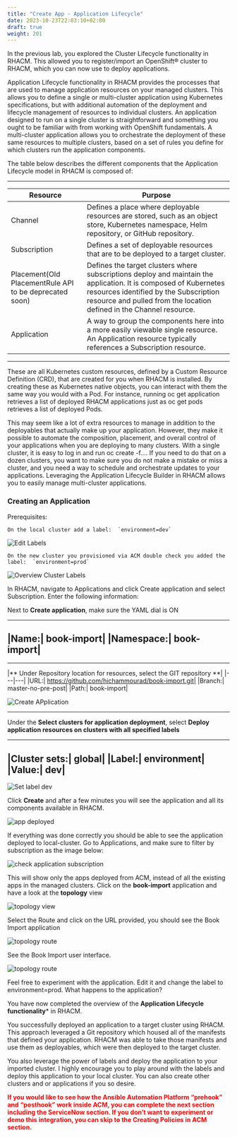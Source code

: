 ```yaml
---
title: "Create App - Application Lifecycle"
date: 2023-10-23T22:03:10+02:00
draft: true
weight: 201
---
```


In the previous lab, you explored the Cluster Lifecycle functionality in RHACM. This allowed you to register/import an OpenShift® cluster to RHACM, which you can now use to deploy applications.

Application Lifecycle functionality in RHACM provides the processes that are used to manage application resources on your managed clusters. This allows you to define a single or multi-cluster application using Kubernetes specifications, but with additional automation of the deployment and lifecycle management of resources to individual clusters. An application designed to run on a single cluster is straightforward and something you ought to be familiar with from working with OpenShift fundamentals. A multi-cluster application allows you to orchestrate the deployment of these same resources to multiple clusters, based on a set of rules you define for which clusters run the application components.

The table below describes the different components that the Application Lifecycle model in RHACM is composed of:


---
|Resource|Purpose|
|--------|-------|
|Channel|Defines a place where deployable resources are stored, such as an object store, Kubernetes namespace, Helm repository, or GitHub repository.|
|Subscription|Defines a set of deployable resources that are to be deployed to a target cluster.|
|Placement(Old PlacementRule API to be deprecated soon)|Defines the target clusters where subscriptions deploy and maintain the application. It is composed of Kubernetes resources identified by the Subscription resource and pulled from the location defined in the Channel resource.|
|Application|A way to group the components here into a more easily viewable single resource. An Application resource typically references a Subscription resource.|
---

These are all Kubernetes custom resources, defined by a Custom Resource Definition (CRD), that are created for you when RHACM is installed. By creating these as Kubernetes native objects, you can interact with them the same way you would with a Pod. For instance, running oc get application retrieves a list of deployed RHACM applications just as oc get pods retrieves a list of deployed Pods.

This may seem like a lot of extra resources to manage in addition to the deployables that actually make up your application. However, they make it possible to automate the composition, placement, and overall control of your applications when you are deploying to many clusters. With a single cluster, it is easy to log in and run oc create -f…​. If you need to do that on a dozen clusters, you want to make sure you do not make a mistake or miss a cluster, and you need a way to schedule and orchestrate updates to your applications. Leveraging the Application Lifecycle Builder in RHACM allows you to easily manage multi-cluster applications.

### Creating an Application

Prerequisites:   

    On the local cluster add a label:  `environment=dev`

![Edit Labels](/202_1.png)

    On the new cluster you provisioned via ACM double check you added the label:  `environment=prod`

![Overview Cluster Labels](/202_2.png)

In RHACM, navigate to Applications and click Create application and select Subscription.
Enter the following information:

Next to **Create application**, make sure the YAML dial is ON

---
|Name:| book-import|
|Namespace:| book-import|
---

---
|** Under Repository location for resources, select the GIT repository **|
|---|---|
|URL:|  https://github.com/hichammourad/book-import.git|
|Branch:|  master-no-pre-post|
|Path:|  book-import|


![Create APplication](/202_3.png)

---
Under the **Select clusters for application deployment**, select **Deploy application resources on clusters with all specified labels**

---
|Cluster sets:| global|
|Label:| environment|
|Value:| dev|
---
![Set label dev](/202_4.png)


Click **Create** and after a few minutes you will see the application and all its components available in RHACM.

![app deployed](/202_5.png)


 If everything was done correctly you should be able to see the application deployed to local-cluster. Go to Applications, and make sure to filter by subscription as the image below:


![check application subscription](/202_6.png)

This will show only the apps deployed from ACM, instead of all the existing apps in the managed clusters. Click on the **book-import** application and have a look at the **topology** view


![topology view](/202_7.png)

Select the Route and click on the URL provided, you should see the Book Import application


![topology route](/202_8.png)


See the Book Import user interface.

![topology route](/202_9.png)


Feel free to experiment with the application.  Edit it and change the label to environment=prod.  What happens to the application?

You have now completed the overview of the **Application Lifecycle functionality*** in RHACM.

You successfully deployed an application to a target cluster using RHACM. This approach leveraged a Git repository which housed all of the manifests that defined your application. RHACM was able to take those manifests and use them as deployables, which were then deployed to the target cluster.

You also leverage the power of labels and deploy the application to your imported cluster. I highly encourage you to play around with the labels and deploy this application to your local cluster. You can also create other clusters and or applications if you so desire.

<style>
    r {color: Red}
    g {color: Grey}
    </style>
 
<r>   

**If you would like to see how the Ansible Automation Platform “prehook” and “posthook” work inside ACM, you can complete the next section including the ServiceNow section. If you don’t want to experiment or demo this integration, you can skip to the Creating Policies in ACM section.**

</r>